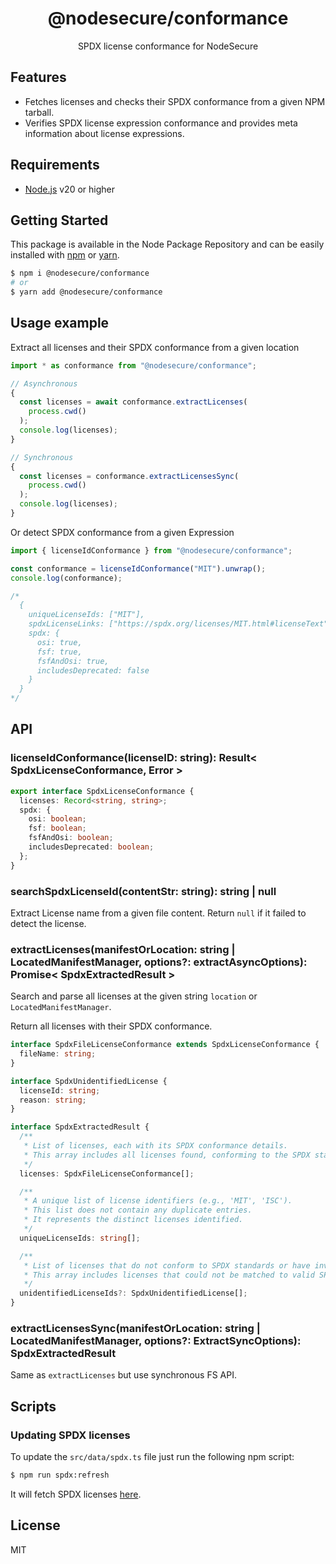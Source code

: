 <p align="center"><h1 align="center">
  @nodesecure/conformance
</h1>

<p align="center">
  SPDX license conformance for NodeSecure
</p>

## Features
- Fetches licenses and checks their SPDX conformance from a given NPM tarball.
- Verifies SPDX license expression conformance and provides meta information about license expressions.

## Requirements
- [Node.js](https://nodejs.org/en/) v20 or higher

## Getting Started

This package is available in the Node Package Repository and can be easily installed with [npm](https://docs.npmjs.com/getting-started/what-is-npm) or [yarn](https://yarnpkg.com).

```bash
$ npm i @nodesecure/conformance
# or
$ yarn add @nodesecure/conformance
```

## Usage example

Extract all licenses and their SPDX conformance from a given location

```js
import * as conformance from "@nodesecure/conformance";

// Asynchronous
{
  const licenses = await conformance.extractLicenses(
    process.cwd()
  );
  console.log(licenses);
}

// Synchronous
{
  const licenses = conformance.extractLicensesSync(
    process.cwd()
  );
  console.log(licenses);
}
```

Or detect SPDX conformance from a given Expression

```js
import { licenseIdConformance } from "@nodesecure/conformance";

const conformance = licenseIdConformance("MIT").unwrap();
console.log(conformance);

/*  
  {
    uniqueLicenseIds: ["MIT"],
    spdxLicenseLinks: ["https://spdx.org/licenses/MIT.html#licenseText"],
    spdx: {
      osi: true,
      fsf: true,
      fsfAndOsi: true,
      includesDeprecated: false
    }
  }
*/
```

## API

### licenseIdConformance(licenseID: string): Result< SpdxLicenseConformance, Error >

```ts
export interface SpdxLicenseConformance {
  licenses: Record<string, string>;
  spdx: {
    osi: boolean;
    fsf: boolean;
    fsfAndOsi: boolean;
    includesDeprecated: boolean;
  };
}
```

### searchSpdxLicenseId(contentStr: string): string | null

Extract License name from a given file content. Return `null` if it failed to detect the license.

### extractLicenses(manifestOrLocation: string | LocatedManifestManager, options?: extractAsyncOptions): Promise< SpdxExtractedResult >

Search and parse all licenses at the given string `location` or `LocatedManifestManager`.

Return all licenses with their SPDX conformance.

```ts
interface SpdxFileLicenseConformance extends SpdxLicenseConformance {
  fileName: string;
}

interface SpdxUnidentifiedLicense {
  licenseId: string;
  reason: string;
}

interface SpdxExtractedResult {
  /**
   * List of licenses, each with its SPDX conformance details.
   * This array includes all licenses found, conforming to the SPDX standards.
   */
  licenses: SpdxFileLicenseConformance[];

  /**
   * A unique list of license identifiers (e.g., 'MIT', 'ISC').
   * This list does not contain any duplicate entries.
   * It represents the distinct licenses identified.
   */
  uniqueLicenseIds: string[];

  /**
   * List of licenses that do not conform to SPDX standards or have invalid/unidentified identifiers.
   * This array includes licenses that could not be matched to valid SPDX identifiers.
   */
  unidentifiedLicenseIds?: SpdxUnidentifiedLicense[];
}
```

### extractLicensesSync(manifestOrLocation: string | LocatedManifestManager, options?: ExtractSyncOptions): SpdxExtractedResult
Same as `extractLicenses` but use synchronous FS API.

## Scripts

### Updating SPDX licenses

To update the `src/data/spdx.ts` file just run the following npm script:

```bash
$ npm run spdx:refresh
```

It will fetch SPDX licenses [here](https://github.com/spdx/license-list-data/blob/main/json/licenses.json).

## License

MIT
